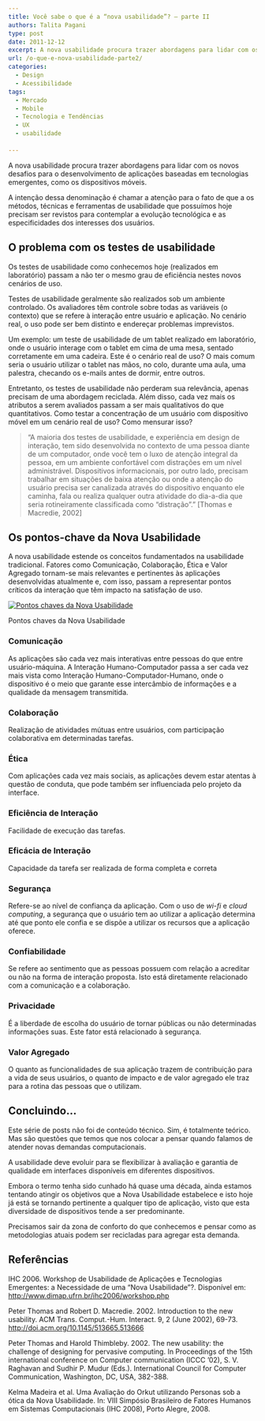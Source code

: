 ```yaml
---
title: Você sabe o que é a “nova usabilidade”? – parte II
authors: Talita Pagani
type: post
date: 2011-12-12
excerpt: A nova usabilidade procura trazer abordagens para lidar com os novos desafios para o desenvolvimento de aplicações baseadas em tecnologias emergentes, como dispositivos móveis.
url: /o-que-e-nova-usabilidade-parte2/
categories:
  - Design
  - Acessibilidade
tags:
  - Mercado
  - Mobile
  - Tecnologia e Tendências
  - UX
  - usabilidade

---
```

A nova usabilidade procura trazer abordagens para lidar com os novos desafios para o desenvolvimento de aplicações baseadas em tecnologias emergentes, como os dispositivos móveis.

A intenção dessa denominação é chamar a atenção para o fato de que a os métodos, técnicas e ferramentas de usabilidade que possuímos hoje precisam ser revistos para contemplar a evolução tecnológica e as especificidades dos interesses dos usuários.

## O problema com os testes de usabilidade

Os testes de usabilidade como conhecemos hoje (realizados em laboratório) passam a não ter o mesmo grau de eficiência nestes novos cenários de uso.

Testes de usabilidade geralmente são realizados sob um ambiente controlado. Os avaliadores têm controle sobre todas as variáveis (o contexto) que se refere à interação entre usuário e aplicação. No cenário real, o uso pode ser bem distinto e endereçar problemas imprevistos.

Um exemplo: um teste de usabilidade de um tablet realizado em laboratório, onde o usuário interage com o tablet em cima de uma mesa, sentado corretamente em uma cadeira. Este é o cenário real de uso? O mais comum seria o usuário utilizar o tablet nas mãos, no colo, durante uma aula, uma palestra, checando os e-mails antes de dormir, entre outros.

Entretanto, os testes de usabilidade não perderam sua relevância, apenas precisam de uma abordagem reciclada. Além disso, cada vez mais os atributos a serem avaliados passam a ser mais qualitativos do que quantitativos. Como testar a concentração de um usuário com dispositivo móvel em um cenário real de uso? Como mensurar isso?

> “A maioria dos testes de usabilidade, e experiência em design de interação, tem sido desenvolvida no contexto de uma pessoa diante de um computador, onde você tem o luxo de atenção integral da pessoa, em um ambiente confortável com distrações em um nível administrável. Dispositivos informacionais, por outro lado, precisam trabalhar em situações de baixa atenção ou onde a atenção do usuário precisa ser canalizada através do dispositivo enquanto ele caminha, fala ou realiza qualquer outra atividade do dia-a-dia que seria rotineiramente classificada como &#8220;distração&#8221;.” [Thomas e Macredie, 2002]

## Os pontos-chave da Nova Usabilidade

A nova usabilidade estende os conceitos fundamentados na usabilidade tradicional. Fatores como Comunicação, Colaboração, Ética e Valor Agregado tornam-se mais relevantes e pertinentes às aplicações desenvolvidas atualmente e, com isso, passam a representar pontos críticos da interação que têm impacto na satisfação de uso.

<div id="attachment_4593" style="width: 548px" class="wp-caption aligncenter">
  <a href="https://raw.githubusercontent.com/diegoeis/tableless-static-images/master/2011/11/Slide2.jpg"><img class="size-full wp-image-4593  " src="https://raw.githubusercontent.com/diegoeis/tableless-static-images/master/2011/11/Slide2.jpg" alt="Pontos chaves da Nova Usabilidade" width="538" height="403" srcset="uploads/2011/11/Slide2.jpg 960w, uploads/2011/11/Slide2-300x225.jpg 300w" sizes="(max-width: 538px) 100vw, 538px" /></a>
  
  <p class="wp-caption-text">
    Pontos chaves da Nova Usabilidade
  </p>
</div>

### Comunicação

As aplicações são cada vez mais interativas entre pessoas do que entre usuário-máquina. A Interação Humano-Computador passa a ser cada vez mais vista como Interação Humano-Computador-Humano, onde o dispositivo é o meio que garante esse intercâmbio de informações e a qualidade da mensagem transmitida.

### Colaboração

Realização de atividades mútuas entre usuários, com participação colaborativa em determinadas tarefas.

### Ética

Com aplicações cada vez mais sociais, as aplicações devem estar atentas à questão de conduta, que pode também ser influenciada pelo projeto da interface.

### Eficiência de Interação

Facilidade de execução das tarefas.

### Eficácia de Interação

Capacidade da tarefa ser realizada de forma completa e correta

### Segurança

Refere-se ao nível de confiança da aplicação. Com o uso de _wi-fi_ e _cloud computing_, a segurança que o usuário tem ao utilizar a aplicação determina até que ponto ele confia e se dispõe a utilizar os recursos que a aplicação oferece.

### Confiabilidade

Se refere ao sentimento que as pessoas possuem com relação a acreditar ou não na forma de interação proposta. Isto está diretamente relacionado com a comunicação e a colaboração.

### Privacidade

É a liberdade de escolha do usuário de tornar públicas ou não determinadas informações suas. Este fator está relacionado à segurança.

### Valor Agregado

O quanto as funcionalidades de sua aplicação trazem de contribuição para a vida de seus usuários, o quanto de impacto e de valor agregado ele traz para a rotina das pessoas que o utilizam.

## Concluindo&#8230;

Este série de posts não foi de conteúdo técnico. Sim, é totalmente teórico. Mas são questões que temos que nos colocar a pensar quando falamos de atender novas demandas computacionais.

A usabilidade deve evoluir para se flexibilizar à avaliação e garantia de qualidade em interfaces disponíveis em diferentes dispositivos.

Embora o termo tenha sido cunhado há quase uma década, ainda estamos tentando atingir os objetivos que a Nova Usabilidade estabelece e isto hoje já está se tornando pertinente a qualquer tipo de aplicação, visto que esta diversidade de dispositivos tende a ser predominante.

Precisamos sair da zona de conforto do que conhecemos e pensar como as metodologias atuais podem ser recicladas para agregar esta demanda.

## Referências

IHC 2006. Workshop de Usabilidade de Aplicações e Tecnologias Emergentes: a Necessidade de uma “Nova Usabilidade”?. Disponível em: <http://www.dimap.ufrn.br/ihc2006/workshop.php>

Peter Thomas and Robert D. Macredie. 2002. Introduction to the new usability. ACM Trans. Comput.-Hum. Interact. 9, 2 (June 2002), 69-73. <http://doi.acm.org/10.1145/513665.513666>

Peter Thomas and Harold Thimbleby. 2002. The new usability: the challenge of designing for pervasive computing. In Proceedings of the 15th international conference on Computer communication (ICCC &#8217;02), S. V. Raghavan and Sudhir P. Mudur (Eds.). International Council for Computer Communication, Washington, DC, USA, 382-388.

Kelma Madeira et al. Uma Avaliação do Orkut utilizando Personas sob a ótica da Nova Usabilidade. In: VIII Simpósio Brasileiro de Fatores Humanos em Sistemas Computacionais (IHC 2008), Porto Alegre, 2008.